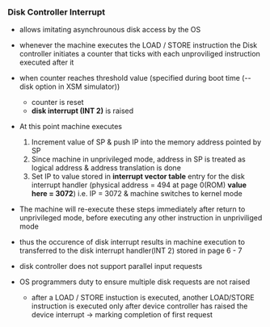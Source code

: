 ### Disk Controller Interrupt

- allows imitating asynchrounous disk access by the  OS
- whenever the machine executes the LOAD / STORE instruction the Disk controller initiates a counter that ticks with each unproviliged instruction executed after it
- when counter reaches threshold value (specified during boot time (--disk option in XSM simulator))
    - counter is reset
    - **disk interrupt (INT 2)** is raised

- At this point machine executes
    1. Increment value of SP & push IP into the memory address pointed by SP
    2. Since machine in unprivileged mode, address in SP is treated as logical address & address translation is done
    3. Set IP to value stored in **interrupt vector table** entry for the disk interrupt handler (physical address = 494 at page 0(ROM) **value here = 3072**) i.e. IP = 3072 & machine switches to kernel mode

- The machine will re-execute these steps immediately after return to unprivileged mode, before executing any other instruction in unpriviliged mode
- thus the occurence of disk interrupt results in machine execution to transferred to the disk interrupt handler(INT 2) stored in page 6 - 7

- disk controller does not support parallel input requests
- OS programmers duty to ensure multiple disk requests are not raised
    - after a LOAD / STORE instuction is executed, another LOAD/STORE instruction is executed only after device controller has raised the device interrupt -> marking completion of first request